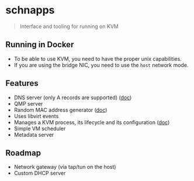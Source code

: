 # schnapps

> Interface and tooling for running on KVM

## Running in Docker

- To be able to use KVM, you need to have the proper unix capabilities.
- If you are using the bridge NIC, you need to use the `host` network mode.

## Features

- DNS server (only A records are supported) ([doc](/docs/dns.md))
- QMP server
- Random MAC address generator ([doc](/docs/id.md))
- Uses libvirt events
- Manages a KVM process, its lifecycle and its configuration ([doc](/docs/vm.md))
- Simple VM scheduler
- Metadata server

## Roadmap

- Network gateway (via tap/tun on the host)
- Custom DHCP server
